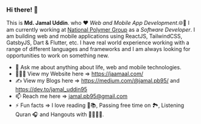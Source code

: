 ### Hi there! 👋

This is <b>Md. Jamal Uddin</b>. who :heart: *Web and Mobile App Development*.🌐📲 I am currently working at <a href="" target="_blank">National Polymer Group</a> as a *Software Developer*. I am building web and mobile applications using ReactJS, TailwindCSS, GatsbyJS, Dart & Flutter, etc. I have real world experience working with a range of different languages and frameworks and I am always looking for opportunities to work on something new.

- 💬 Ask me about anything about life, web and mobile technologies.
- 👨🏻‍💻 View my Website here => https://jaamaal.com/ 
- ✍ View my Blogs here => https://medium.com/@jamal.pb95/ and https://dev.to/jamal_uddin95
- 📫 Reach me here => jamal.pb95@gmail.com 
- ⚡ Fun facts => I love reading 📖📚, Passing free time on 🏞, Listening Quran 🎧 and Hangouts with 👨‍👩‍👧‍👦. 
